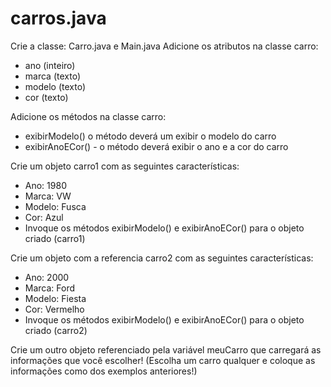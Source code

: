 # carros.java

Crie a classe: Carro.java e Main.java
Adicione os atributos na classe carro:
- ano (inteiro)
- marca (texto)
- modelo (texto)
- cor (texto)

Adicione os métodos na classe carro:
- exibirModelo() o método deverá um exibir o modelo do carro
- exibirAnoECor() - o método deverá exibir o ano e a cor do carro

Crie um objeto carro1 com as seguintes características: 
- Ano: 1980
- Marca: VW
- Modelo: Fusca
- Cor: Azul
- Invoque os métodos exibirModelo() e exibirAnoECor() para o objeto criado (carro1)

Crie um objeto com a referencia carro2 com as seguintes características:
- Ano: 2000
- Marca: Ford
- Modelo: Fiesta
- Cor: Vermelho
- Invoque os métodos exibirModelo() e exibirAnoECor() para o objeto criado (carro2)

Crie um outro objeto referenciado pela variável meuCarro  que carregará as informações que você escolher! (Escolha um carro qualquer e coloque as informações como dos exemplos anteriores!)
